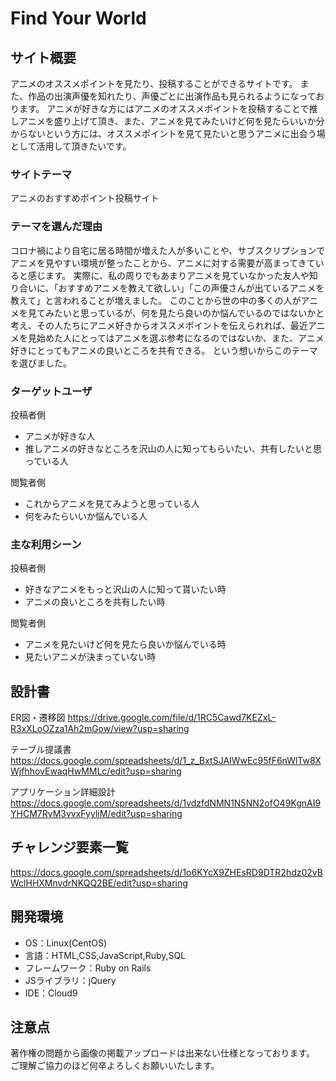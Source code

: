 # Find Your World

## サイト概要
アニメのオススメポイントを見たり、投稿することができるサイトです。
また、作品の出演声優を知れたり、声優ごとに出演作品も見られるようになっております。
アニメが好きな方にはアニメのオススメポイントを投稿することで推しアニメを盛り上げて頂き、また、アニメを見てみたいけど何を見たらいいか分からないという方には、オススメポイントを見て見たいと思うアニメに出会う場として活用して頂きたいです。

### サイトテーマ
アニメのおすすめポイント投稿サイト

### テーマを選んだ理由
コロナ禍により自宅に居る時間が増えた人が多いことや、サブスクリプションでアニメを見やすい環境が整ったことから、アニメに対する需要が高まってきていると感じます。
実際に、私の周りでもあまりアニメを見ていなかった友人や知り合いに、「おすすめアニメを教えて欲しい」「この声優さんが出ているアニメを教えて」と言われることが増えました。
このことから世の中の多くの人がアニメを見てみたいと思っているが、何を見たら良いのか悩んでいるのではないかと考え、その人たちにアニメ好きからオススメポイントを伝えられれば、最近アニメを見始めた人にとってはアニメを選ぶ参考になるのではないか、また、アニメ好きにとってもアニメの良いところを共有できる。
という想いからこのテーマを選びました。

### ターゲットユーザ
投稿者側
- アニメが好きな人
- 推しアニメの好きなところを沢山の人に知ってもらいたい、共有したいと思っている人

閲覧者側
- これからアニメを見てみようと思っている人
- 何をみたらいいか悩んでいる人

### 主な利用シーン
投稿者側
- 好きなアニメをもっと沢山の人に知って貰いたい時
- アニメの良いところを共有したい時

閲覧者側
- アニメを見たいけど何を見たら良いか悩んでいる時
- 見たいアニメが決まっていない時

## 設計書
ER図・遷移図
https://drive.google.com/file/d/1RC5Cawd7KEZxL-R3xXLoOZza1Ah2mGow/view?usp=sharing

テーブル提議書
https://docs.google.com/spreadsheets/d/1_z_BxtSJAIWwEc95fF6nWlTw8XWjfhhovEwaqHwMMLc/edit?usp=sharing

アプリケーション詳細設計
https://docs.google.com/spreadsheets/d/1vdzfdNMN1N5NN2ofO49KgnAI9YHCM7RyM3vvxFyyliM/edit?usp=sharing

## チャレンジ要素一覧
https://docs.google.com/spreadsheets/d/1o6KYcX9ZHEsRD9DTR2hdz02vBWclHHXMnvdrNKQQ2BE/edit?usp=sharing

## 開発環境
- OS：Linux(CentOS)
- 言語：HTML,CSS,JavaScript,Ruby,SQL
- フレームワーク：Ruby on Rails
- JSライブラリ：jQuery
- IDE：Cloud9

## 注意点
著作権の問題から画像の掲載アップロードは出来ない仕様となっております。
ご理解ご協力のほど何卒よろしくお願いいたします。
